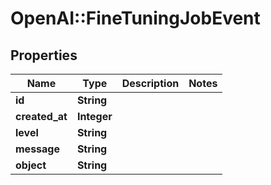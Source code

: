 # OpenAI::FineTuningJobEvent

## Properties
Name | Type | Description | Notes
------------ | ------------- | ------------- | -------------
**id** | **String** |  | 
**created_at** | **Integer** |  | 
**level** | **String** |  | 
**message** | **String** |  | 
**object** | **String** |  | 

